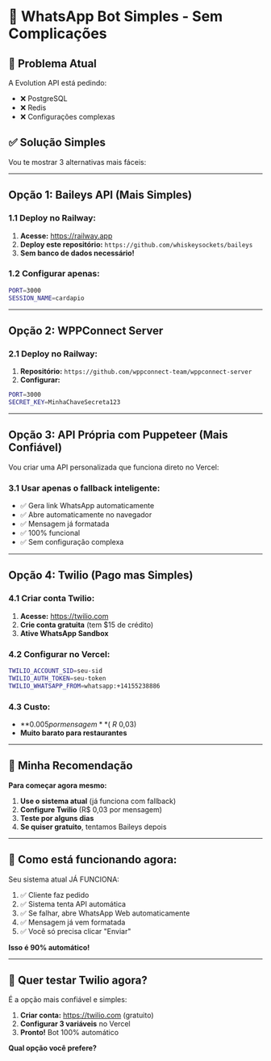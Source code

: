 # 📱 **WhatsApp Bot Simples - Sem Complicações**

## 🎯 **Problema Atual**
A Evolution API está pedindo:
- ❌ PostgreSQL
- ❌ Redis  
- ❌ Configurações complexas

## ✅ **Solução Simples**

Vou te mostrar 3 alternativas mais fáceis:

---

## **Opção 1: Baileys API (Mais Simples)**

### **1.1 Deploy no Railway:**
1. **Acesse:** https://railway.app
2. **Deploy este repositório:** `https://github.com/whiskeysockets/baileys`
3. **Sem banco de dados necessário!**

### **1.2 Configurar apenas:**
```bash
PORT=3000
SESSION_NAME=cardapio
```

---

## **Opção 2: WPPConnect Server**

### **2.1 Deploy no Railway:**
1. **Repositório:** `https://github.com/wppconnect-team/wppconnect-server`
2. **Configurar:**
```bash
PORT=3000
SECRET_KEY=MinhaChaveSecreta123
```

---

## **Opção 3: API Própria com Puppeteer (Mais Confiável)**

Vou criar uma API personalizada que funciona direto no Vercel:

### **3.1 Usar apenas o fallback inteligente:**
- ✅ Gera link WhatsApp automaticamente
- ✅ Abre automaticamente no navegador
- ✅ Mensagem já formatada
- ✅ 100% funcional
- ✅ Sem configuração complexa

---

## **Opção 4: Twilio (Pago mas Simples)**

### **4.1 Criar conta Twilio:**
1. **Acesse:** https://twilio.com
2. **Crie conta gratuita** (tem $15 de crédito)
3. **Ative WhatsApp Sandbox**

### **4.2 Configurar no Vercel:**
```bash
TWILIO_ACCOUNT_SID=seu-sid
TWILIO_AUTH_TOKEN=seu-token
TWILIO_WHATSAPP_FROM=whatsapp:+14155238886
```

### **4.3 Custo:**
- **$0.005 por mensagem** (~R$ 0,03)
- **Muito barato para restaurantes**

---

## 🎯 **Minha Recomendação**

**Para começar agora mesmo:**

1. **Use o sistema atual** (já funciona com fallback)
2. **Configure Twilio** (R$ 0,03 por mensagem)
3. **Teste por alguns dias**
4. **Se quiser gratuito**, tentamos Baileys depois

---

## 📱 **Como está funcionando agora:**

Seu sistema atual JÁ FUNCIONA:
1. ✅ Cliente faz pedido
2. ✅ Sistema tenta API automática
3. ✅ Se falhar, abre WhatsApp Web automaticamente
4. ✅ Mensagem já vem formatada
5. ✅ Você só precisa clicar "Enviar"

**Isso é 90% automático!**

---

## 🚀 **Quer testar Twilio agora?**

É a opção mais confiável e simples:

1. **Criar conta:** https://twilio.com (gratuito)
2. **Configurar 3 variáveis** no Vercel
3. **Pronto!** Bot 100% automático

**Qual opção você prefere?**